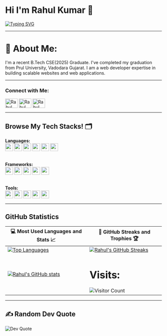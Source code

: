 <h1>Hi I'm Rahul Kumar 👋</h1>  

<a href="https://readme-typing-svg.herokuapp.com?font=poppins&size=23&duration=4000&color=00A7E1&lines=A+Passionate+FullStack+Web_Developer;Cloud+and+AI/ML+Enthusiast">
  <img src="https://readme-typing-svg.herokuapp.com?font=poppins&size=23&duration=4000&color=00A7E1&lines=A+Passionate+FullStack+Web_Developer;Cloud+and+AI/ML+Enthusiast" alt="Typing SVG">
</a>  

---

# 💫 About Me:
I'm a recent B.Tech CSE(2025) Graduate. I've completed my graduation from Prul University, Vadodara Gujarat. I am a web developer expertise in building scalable websites and web applications.


---

### Connect with Me:  
<p align="left">
  <a href="https://www.linkedin.com/in/rahul-kumar-a55569301/" target="blank"><img align="center" src="https://raw.githubusercontent.com/rahuldkjain/github-profile-readme-generator/master/src/images/icons/Social/linked-in-alt.svg" alt="Rahul Kumar" height="30" width="40" /></a>  
  <a href="https://x.com/hey_rrahul" target="blank"><img align="center" src="https://raw.githubusercontent.com/rahuldkjain/github-profile-readme-generator/master/src/images/icons/Social/twitter.svg" alt="Rahul Kumar" height="30" width="40" /></a>  
  <a href="https://www.instagram.com/rahul_tech/" target="blank"><img align="center" src="https://raw.githubusercontent.com/rahuldkjain/github-profile-readme-generator/master/src/images/icons/Social/instagram.svg" alt="Rahul Kumar" height="30" width="40" /></a>  
</p>



---

## Browse My Tech Stacks! 🗂️
**Languages:**  
<img src="https://img.shields.io/badge/-C++-00599C?style=flat-square&logo=c%2B%2B&logoColor=white" height="25" /> 
<img src="https://img.shields.io/badge/-Python-3776AB?style=flat-square&logo=python&logoColor=white" height="25" /> 
<img src="https://img.shields.io/badge/-Java-007396?style=flat-square&logo=java&logoColor=white" height="25" /> 
<img src="https://img.shields.io/badge/-HTML-E34F26?style=flat-square&logo=html5&logoColor=white" height="25" /> 
<img src="https://img.shields.io/badge/-CSS-1572B6?style=flat-square&logo=css3&logoColor=white" height="25" /> 
<img src="https://img.shields.io/badge/-JavaScript-F7DF1E?style=flat-square&logo=javascript&logoColor=black" height="25" /><br><br>

**Frameworks:**  
<img src="https://img.shields.io/badge/-React.js-61DAFB?style=flat-square&logo=react&logoColor=black" height="25" />
<img src="https://img.shields.io/badge/-Bootstrap-563D7C?style=flat-square&logo=bootstrap&logoColor=white" height="25" /> 
<img src="https://img.shields.io/badge/-Tailwind%20CSS-06B6D4?style=flat-square&logo=tailwind-css&logoColor=white" height="25" /> 
<img src="https://img.shields.io/badge/-Node.js-339933?style=flat-square&logo=node.js&logoColor=white" height="25" /> 
<img src="https://img.shields.io/badge/-Express.js-000000?style=flat-square&logo=express&logoColor=white" height="25" /><br><br>

**Tools:**  
<img src="https://img.shields.io/badge/-Excel-217346?style=flat-square&logo=microsoft-excel&logoColor=white" height="25" /> 
<img src="https://img.shields.io/badge/-Jupyter-DA5B0D?style=flat-square&logo=jupyter&logoColor=white" height="25" /> 
<img src="https://img.shields.io/badge/-Git-F05032?style=flat-square&logo=git&logoColor=white" height="25" /> 
<img src="https://img.shields.io/badge/-GitHub-181717?style=flat-square&logo=github&logoColor=white" height="25" /> 
<img src="https://img.shields.io/badge/-GenAI-FF4500?style=flat-square&logo=openai&logoColor=white" height="25" />

---

## GitHub Statistics  
| 💻 Most Used Languages and Stats 📈 | 🎯 GitHub Streaks and Trophies 🏆 |  
|-------------------------------------|-----------------------------------|  
| [![Top Languages](https://github-readme-stats.vercel.app/api/top-langs/?username=rahul4work&show_icons=true&theme=midnight-purple&layout=compact&hide_title=true)](https://github.com/rahul4work) | [![Rahul's GitHub Streaks](https://github-readme-streak-stats.herokuapp.com/?user=rahul4work&theme=midnight-purple&hide_border=true)](https://github.com/rahul4work) |  
| [![Rahul's GitHub stats](https://github-readme-stats.vercel.app/api?username=rahul4work&show_icons=true&theme=ayu-mirage&hide_title=true)](https://github.com/rahul4work) | <h1>Visits:</h1> ![Visitor Count](https://profile-counter.glitch.me/rahul4work/count.svg) |  

---

## ✍️ Random Dev Quote  
<img src="https://quotes-github-readme.vercel.app/api?type=horizontal&theme=radical&quote=Programming%20isn't%20about%20what%20you%20know;%20it's%20about%20what%20you%20can%20figure%20out.%20The%20best%20developers%20are%20lifelong%20learners.&author=Chris%20Pine" alt="Dev Quote">

<!---
rahulkumar/rahulkumar is a ✨ special ✨ repository because its `README.md` (this file) appears on your GitHub profile.
--->
